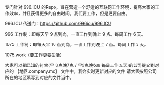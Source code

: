 专门针对 996.ICU 的Repo。旨在营造一个舒适的互联网工作环境，提高大家的工作效率，并且获得更多的自由时间。我们要工作，但是更要自由。

996.ICU 传送门：https://github.com/996icu/996.ICU

996 工作制：即每天早 9 点到岗，一直工作到晚上 9 点。每周工作 6 天。

1075 工作制：即每天早 10 点到岗，一直工作到晚上 7 点。每周工作 5 天。

1075.work（要工作更要生活）

大家可以把已知的符合(早10点晚7点 / 早9点晚6点  每周工作五天)的公司提交到对应的  【地区.company.md】  文件中，我会实时更新对应的文件
请大家按照公司所在的地区填写到对应的文件当中。
